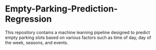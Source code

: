 # Empty-Parking-Prediction-Regression
This repository contains a machine learning pipeline designed to predict empty parking slots based on various factors such as time of day, day of the week, seasons, and events.
